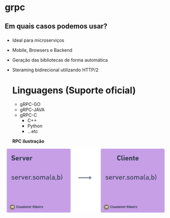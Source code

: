 # grpc

## Em quais casos podemos usar?
###
- Ideal para microserviços
- Mobile, Browsers e Backend
- Geração das bibliotecas de forma automática
- Steraming bidirecional utilizando HTTP/2

  # Linguagens (Suporte oficial)
  - gRPC-GO
  - gRPC-JAVA
  - gRPC-C
      - C++
      - Python
      - ...etc

  
  **RPC ilustração**

![](image/clientserver.png)
